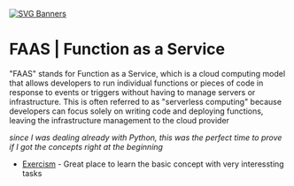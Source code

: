 [![SVG Banners](https://svg-banners.vercel.app/api?type=typeWriter&text1=FAAS%20|%20Python%20💅&width=800&height=100)](https://github.com/Akshay090/svg-banners)


# FAAS | Function as a Service

"FAAS" stands for Function as a Service, which is a cloud computing model that allows developers to run individual functions or pieces of code in response to events or triggers without having to manage servers or infrastructure. This is often referred to as "serverless computing" because developers can focus solely on writing code and deploying functions, leaving the infrastructure management to the cloud provider

*since I was dealing already with Python, this was the perfect time to prove if I got the concepts right at the beginning*

- [Exercism](https://exercism.org/tracks/python/concepts) - Great place to learn the basic concept with very interessting tasks